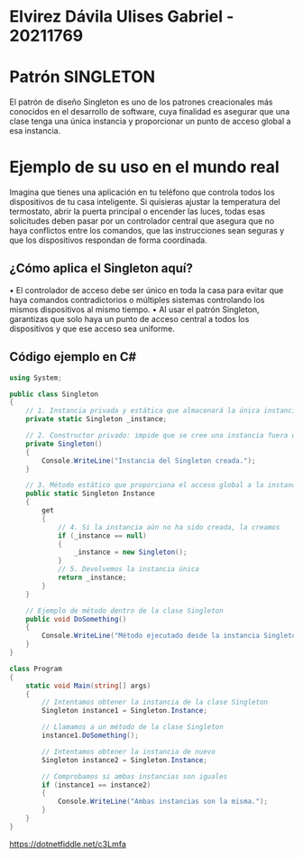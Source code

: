 # Elvirez Dávila Ulises Gabriel - 20211769
# Patrón SINGLETON
El patrón de diseño Singleton es uno de los patrones creacionales más conocidos en el desarrollo de software, cuya finalidad es asegurar que una clase tenga una única instancia y proporcionar un punto de acceso global a esa instancia.

# Ejemplo de su uso en el mundo real
Imagina que tienes una aplicación en tu teléfono que controla todos los dispositivos de tu casa inteligente. Si quisieras ajustar la temperatura del termostato, abrir la puerta principal o encender las luces, todas esas solicitudes deben pasar por un controlador central que asegura que no haya conflictos entre los comandos, que las instrucciones sean seguras y que los dispositivos respondan de forma coordinada.

## ¿Cómo aplica el Singleton aquí?
• El controlador de acceso debe ser único en toda la casa para evitar que haya comandos contradictorios o múltiples sistemas controlando los mismos dispositivos al mismo tiempo.
• Al usar el patrón Singleton, garantizas que solo haya un punto de acceso central a todos los dispositivos y que ese acceso sea uniforme.

## Código ejemplo en C#
``` C#
using System;

public class Singleton
{
    // 1. Instancia privada y estática que almacenará la única instancia de la clase
    private static Singleton _instance;

    // 2. Constructor privado: impide que se cree una instancia fuera de la clase
    private Singleton()
    {
        Console.WriteLine("Instancia del Singleton creada.");
    }

    // 3. Método estático que proporciona el acceso global a la instancia
    public static Singleton Instance
    {
        get
        {
            // 4. Si la instancia aún no ha sido creada, la creamos
            if (_instance == null)
            {
                _instance = new Singleton();
            }
            // 5. Devolvemos la instancia única
            return _instance;
        }
    }

    // Ejemplo de método dentro de la clase Singleton
    public void DoSomething()
    {
        Console.WriteLine("Método ejecutado desde la instancia Singleton.");
    }
}

class Program
{
    static void Main(string[] args)
    {
        // Intentamos obtener la instancia de la clase Singleton
        Singleton instance1 = Singleton.Instance;

        // Llamamos a un método de la clase Singleton
        instance1.DoSomething();

        // Intentamos obtener la instancia de nuevo
        Singleton instance2 = Singleton.Instance;

        // Comprobamos si ambas instancias son iguales
        if (instance1 == instance2)
        {
            Console.WriteLine("Ambas instancias son la misma.");
        }
    }
}
```
https://dotnetfiddle.net/c3Lmfa
